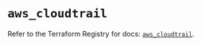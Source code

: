 # `aws_cloudtrail`

Refer to the Terraform Registry for docs: [`aws_cloudtrail`](https://registry.terraform.io/providers/hashicorp/aws/5.83.0/docs/resources/cloudtrail).
